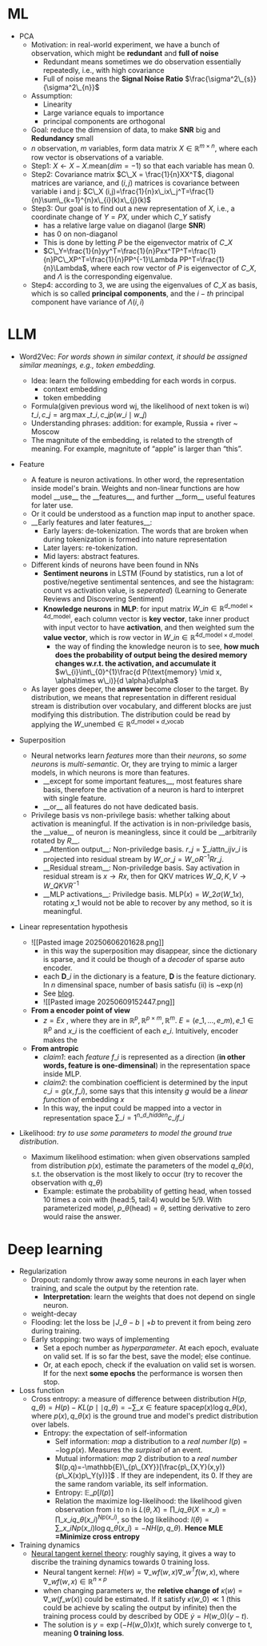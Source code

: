 # ML

- PCA
	- Motivation: in real-world experiment, we have a bunch of observation, which might be **redundant** and **full of noise**
		- Redundant means sometimes we do observation essentially repeatedly, i.e., with high covariance
		- Full of noise means the **Signal Noise Ratio** $\frac{\sigma^2\_{s}}{\sigma^2\_{n}}$
	- Assumption:
		- Linearity
		- Large variance equals to importance
		- principal components are orthogonal
	- Goal: reduce the dimension of data, to make **SNR** big and **Redundancy** small
	- $n$ observation, $m$ variables, form data matrix $X\in \mathbb{R}^{m\times n}$, where each row vector is observations of a variable.
	- Step1:  $X \leftarrow X - X.\text{mean}(dim=-1)$ so that each variable has mean 0.
	- Step2: Covariance matrix $C\_X = \frac{1}{n}XX^T$, diagonal matrices are variance, and $(i,j)$ matrices is covariance between variable i and j: $C\_X (i,j)=\frac{1}{n}x\_ix\_j^T=\frac{1}{n}\sum\_{k=1}^{n}x\_{i}(k)x\_{j}(k)$
	- Step3: Our goal is to find out a new representation of $X$, i.e., a coordinate change of $Y=PX$, under which $C\_Y$ satisfy
		- has a relative large value on diaganol (large **SNR**)
		- has 0 on non-diaganol 
		- This is done by letting $P$ be the eigenvector matrix of $C\_X$
		- $C\_Y=\frac{1}{n}yy^T=\frac{1}{n}Pxx^TP^T=\frac{1}{n}PC\_XP^T=\frac{1}{n}PP^{-1}\Lambda PP^T=\frac{1}{n}\Lambda$, where each row vector of $P$ is eigenvector of $C\_X$, and $\Lambda$ is the corresponding eigenvalue.
	- Step4: according to 3, we are using the eigenvalues of $C\_X$ as basis, which is so called **principal components**, and the $i-th$ principal component have variance of $\Lambda(i,i)$

# LLM

- Word2Vec: *For words shown in similar context, it should be assigned similar meanings, e.g., token embedding.* 
	- Idea: learn the following embedding for each words in corpus.
		- context embedding
		- token embedding
	- Formula(given previous word wj, the likelihood of next token is wi) $t\_i, c\_j = \arg\max\_{t\_i, c\_j}p(w\_i\mid w\_j)$
	- Understanding phrases: addition: for example, Russia + river ~ Moscow
	- The magnitute of the embedding, is related to the strength of meaning. For example, magnitute of “apple” is larger than “this”.
- Feature
	- A feature is neuron activations. In other word, the representation inside model's brain. Weights and non-linear functions are how model \_\_use\_\_ the \_\_features\_\_, and further \_\_form\_\_ useful features for later use.
	- Or it could be understood as a function map input to another space.
	- \_\_Early features and later features\_\_:
		- Early layers: de-tokenization. The words that are broken when during tokenization is formed into nature representation
		- Later layers: re-tokenization.
		- Mid layers: abstract features.
	- Different kinds of neurons have been found in NNs
		- **Sentiment neurons** in LSTM (Found by statistics, run a lot of postive/negetive sentimental sentences, and see the histagram: count vs activation value, is *seperated*) (Learning to Generate Reviews and Discovering Sentiment)
		- **Knowledge neurons** in **MLP**: for input matrix $W\_{in}\in \mathbb{R}^{ d\_{\text{model}}\times 4d\_{\text{model}}}$, each column vector is **key vector**, take inner product with input vector to have **activation**, and then weighted sum the **value vector**, which is row vector in $W\_{in}\in \mathbb{R}^{ 4d\_{\text{model}}\times d\_{\text{model}}}$. 
			- the way of finding the knowledge neuron is to see, **how much does the probability of  output being the desired memory changes w.r.t. the activation, and accumulate it** $w\_{i}\int\_{0}^{1}\frac{d P(\text{memory} \mid x, \alpha\times w\_i)}{d \alpha}d\alpha$
	- As layer goes deeper, the **answer** become closer to the target. By distribution, we means that representation in different residual stream is distribution over vocabulary, and different blocks are just modifying this distribution. The distribution could be read by applying the $W\_{\text{unembed}}\in \mathbb{R}^{d\_{\text{model}}\times d\_{\text{vocab}}}$
- Superposition
	- Neural networks learn *features* more than their *neurons*, so *some neurons* is *multi-semantic*. Or, they are trying to mimic a larger models, in which neurons is more than features.
		- \_\_except for some important features\_\_, most features share basis, therefore the activation of a neuron is hard to interpret with single feature. 
		- \_\_or\_\_ all features do not have dedicated basis.
	- Privilege basis vs non-privilege basis: whether talking about activation is meaningful. If the activation is in non-priviledge basis, the \_\_value\_\_ of neuron is meaningless, since it could be \_\_arbitrarily rotated by $R$\_\_.
		- \_\_Attention output\_\_: Non-priviledge basis. $r\_j=\sum\_{i}\text{attn}\_{ij}v\_{i}$ is projected into residual stream by $W\_{o}r\_j=W\_{o}R^{-1}Rr\_j$. 
		- \_\_Residual stream\_\_: Non-priviledge basis. Say activation in residual stream is $x\rightarrow Rx$, then for QKV matrices $W\_{Q,K,V}\rightarrow W\_{QKV}R^{-1}$
		- \_\_MLP activations\_\_: Priviledge basis. $\text{MLP}(x)=W\_{2}\sigma(W\_1x)$, rotating $x\_1$ would not be able to recover by any method, so it is meaningful.
- Linear representation hypothesis
	- ![[Pasted image 20250606201628.png]]
		- in this way the superposition may disappear, since the dictionary is sparse, and it could be though of a *decoder* of sparse auto encoder.
		- each $\boldsymbol{D}\_i$ in the dictionary is a feature, $\boldsymbol{D}$ is the feature dictionary. In $n$ dimensinal space, number of basis satisfu (ii) is ~$\exp(n)$
		- See [blog](https://www.lesswrong.com/posts/Qryk6FqjtZk9FHHJR/sparse-autoencoders-find-highly-interpretable-directions-in).
		- ![[Pasted image 20250609152447.png]]
	- **From a encoder point of view**
		- $z=Ex$ , where they are in $\mathbb{R}^{p},\mathbb{R}^{p\times m}, \mathbb{R}^{m}$. $E=(e\_1,...,e\_m), e\_1\in \mathbb{R}^{p}$ and $x\_i$ is the coefficient of each $e\_i$. Intuitively, encoder makes the 
	- **From antropic**
		- *claim1*: each *feature* $f\_i$ is represented as a direction (**in other words, feature is one-dimensinal**) in the representation space inside MLP.
		- *claim2*: the combination coefficient is determined by the input $c\_i=g(x,f\_i)$, some says that this intensity $g$ would be a *linear function* of embedding $x$
		- In this way, the input could be mapped into a vector in representation space $\sum\_{i=1}^{n\_{d\_{hidden}}}c\_if\_i$

- Likelihood: *try to use some parameters to model the ground true distribution*.
	- Maximum likelihood estimation: when given observations sampled from distribution $p(x)$, estimate the parameters of the model $q\_{\theta}(x)$, s.t. the observation is the most likely to occur (try to recover the observation with $q\_{\theta}$)
		- Example: estimate the probability of getting head, when tossed 10 times a coin with (head:5, tail:4) would be 5/9. With parameterized model, $p\_\theta(\text{head})=\theta$, setting derivative to zero would raise the answer.

# Deep learning


- Regularization
	- Dropout: randomly throw away some neurons in each layer when training, and scale the output by the retention rate.
		- **Interpretation**: learn the weights that does not depend on single neuron.
	- weight-decay
	- Flooding: let the loss be $\mid J\_{\theta}-b \mid +b$ to prevent it from being zero during training.
	- Early stopping: two ways of implementing
		- Set a epoch number as *hyperparameter*. At each epoch, evaluate on valid set. If is so far the best, save the model; else continue.
		- Or, at each epoch, check if the evaluation on valid set is worsen. If for the next **some epochs** the performance is worsen then stop.
- Loss function
	- Cross entropy: a measure of difference between distribution $H(p,q\_{\theta})=H(p)-KL(p\mid \mid q\_{\theta})=-\sum\_{x\in \text{feature space}}p(x)\log q\_{\theta}(x)$, where $p(x), q\_{\theta}(x)$ is the ground true and model's predict distribution over labels.
		- Entropy: the expectation of self-information
			- Self information: *map* a distribution to a *real number* $I(p)=-\log p(x)$. Measures the *surpisal* of an event.
			- Mutual information: *map* 2 distribution to a *real number* $I(p,q)=-\mathbb{E}\_{p\_{XY}}[\frac{p\_{X,Y}(x,y)}{p\_X(x)p\_Y(y)}]$ . If they are independent, its 0. If they are the same random variable, its self information.
			- Entropy: $\mathbb{E}\_{p}[I(p)]$
			- Relation the maximize log-likelihood: the likelihood given observation from i to n is $L(\theta, X)=\prod\_{i}q\_{\theta}(X=x\_i)=\prod\_{x\_i}q\_{\theta}(x\_i)^{Np(x\_i)}$, so the log likelihood: $l(\theta)=\sum\_{x\_i}Np(x\_i)\log q\_{\theta}(x\_i)=-NH(p, q\_\theta)$. **Hence MLE =Minimize cross entropy**
- Training dynamics
	- [Neural tangent kernel theory](https://www.eigentales.com/NTK/): roughly saying, it gives a way to discribe the training dynamics towards 0 training loss.
		- Neural tangent kernel: $H(w)=\nabla\_{w}f(w,x)\nabla\_{w}^{T}f(w,x),\text{where }\nabla\_{w}f(w,x)\in \mathbb{R}^{n\times p}$
		- when changing parameters $w$, the **reletive change of** $\kappa(w)=\nabla\_{w}(f\_w(x))$ could be estimated. If it satisfy $\kappa(w\_0)\ll 1$ (this could be achieve by scaling the output by infinite) then the training process could by described by ODE $\dot{y}=H(w\_0)(y-t)$.
		- The solution is $y = \exp(-H(w\_0)x)t$, which surely converge to t, meaning **0 training loss**.
